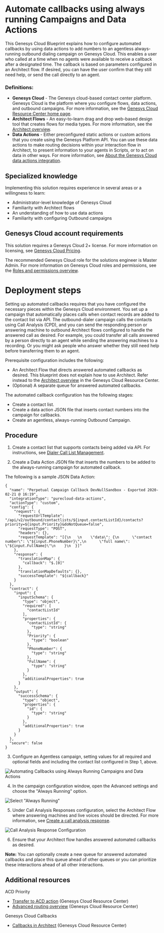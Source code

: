 #  Automate callbacks using always running Campaigns and Data Actions
This Genesys Cloud Blueprint explains how to configure automated callbacks by using data actions to add numbers to an agentless always-running outbound dialing campaign on Genesys Cloud. This enables a user who called at a time when no agents were available to receive a callback after a designated time. The callback is based on parameters configured in an Architect flow. If desired, you can have the user confirm that they still need help, or send the call directly to an agent.

### Definitions:

* **Genesys Cloud** - The Genesys cloud-based contact center platform. Genesys Cloud is the platform where you configure flows, data actions, and outbound campaigns. For more information, see the [Genesys Cloud Resource Center home page](https://help.mypurecloud.com/ "Opens the Genesys Cloud Resource Center home page").
* **Architect Flows** - An easy-to-learn drag and drop web-based design tool that creates flows for media types. For more information, see the [Architect overview](https://help.mypurecloud.com/articles/?p=1441 "Opens the Architect overview article").
* **Data Actions** - Either preconfigured static actions or custom actions that you create using the Genesys Platform API. You can use these data actions to make routing decisions within your interaction flow in Architect, to present information to your agents in Scripts, or to act on data in other ways.  For more information, see [About the Genesys Cloud data actions integration](https://help.mypurecloud.com/articles/?p=144553 "Opens the About the Genesys Cloud data actions integration article").

## Specialized knowledge
Implementing this solution requires experience in several areas or a willingness to learn:
* Administrator-level knowledge of Genesys Cloud
* Familiarity with Architect flows
* An understanding of how to use data actions
* Familiarity with configuring Outbound campaigns

## Genesys Cloud account requirements

This solution requires a Genesys Cloud 2+ license. For more information on licensing, see [Genesys Cloud Pricing](https://www.genesys.com/pricing "Opens the pricing article").

The recommended Genesys Cloud role for the solutions engineer is Master Admin. For more information on Genesys Cloud roles and permissions, see the [Roles and permissions overview](https://help.mypurecloud.com/?p=24360 "Opens the Roles and permissions overview article").

# Deployment steps

Setting up automated callbacks requires that you have configured the necessary pieces within the Genesys Cloud environment. You set up a campaign that automatically places calls when contact records are added to the contact list via API. The outbound-dialer campaign calls the contacts using Call Analysis (CPD), and you can send the responding person or answering machine to outbound Architect flows configured to handle the answered call as desired. For example, you could transfer all calls answered by a person directly to an agent while sending the answering machines to a recording. Or you might ask people who answer whether they still need help before transferring them to an agent.

Prerequisite configuration includes the following:
* An Architect Flow that directs answered automated callbacks as desired. This blueprint does not explain how to use Architect. Refer instead to the [Architect overview](https://help.mypurecloud.com/articles/?p=1441 "Opens the Architect overview article") in the Genesys Cloud Resource Center.
* (Optional) A separate queue for answered automated callbacks.

The automated callback configuration has the following stages:
* Create a contact list.
* Create a data action JSON file that inserts contact numbers into the campaign for callbacks.
* Create an agentless, always-running Outbound Campaign.

## Procedure
1. Create a contact list that supports contacts being added via API. For instructions, see [Dialer Call List Management](https://developer.mypurecloud.com/api/tutorials/call-list-management/index.html?language=python&step=1 "Opens the Dialer Call List Management article").

2. Create a Data Action JSON file that inserts the numbers to be added to the always-running campaign for automated callback.

The following is a sample JSON Data Action:
```
{
  "name": "Perpetual Campaign Callback DevNullSandbox - Exported 2020-02-21 @ 16:19",
  "integrationType": "purecloud-data-actions",
  "actionType": "custom",
  "config": {
    "request": {
      "requestUrlTemplate": "/api/v2/outbound/contactlists/${input.contactListId}/contacts?priority=${input.Priority}&doNotQueue=false",
      "requestType": "POST",
      "headers": {},
      "requestTemplate": "[{\n   \n    \"data\": {\n      \"contact number\": \"${input.PhoneNumber}\",\n      \"full name\": \"${input.FullName}\"\n    }\n  }]"
    },
    "response": {
      "translationMap": {
        "callback": "$.[0]"
      },
      "translationMapDefaults": {},
      "successTemplate": "${callback}"
    }
  },
  "contract": {
    "input": {
      "inputSchema": {
        "type": "object",
        "required": [
          "contactListId"
        ],
        "properties": {
          "contactListId": {
            "type": "string"
          },
          "Priority": {
            "type": "boolean"
          },
          "PhoneNumber": {
            "type": "string"
          },
          "FullName": {
            "type": "string"
          }
        },
        "additionalProperties": true
      }
    },
    "output": {
      "successSchema": {
        "type": "object",
        "properties": {
          "id": {
            "type": "string"
          }
        },
        "additionalProperties": true
      }
    }
  },
  "secure": false
}
```
3. Configure an Agentless campaign, setting values for all required and optional fields and including the contact list configured in Step 1, above.

![Automating Callbacks using Always Running Campaigns and Data Actions](./images/bp-autocallbk-dialingmodes.png)

4. In the campaign configuration window, open the Advanced settings and choose the "Always Running" option.

![Select "Always Running"](./images/bp-autocallbk-alwaysrunning.png)

5. Under Call Analysis Responses configuration, select the Architect Flow where answering machines and live voices should be directed. For more information, see [Create a call analysis response](https://help.mypurecloud.com/articles/?p=21388 "Opens the Create a call analysis response article").

![Call Analysis Response Configuration](./images/bp-autocallbk-responseactions.png)

6. Ensure that your Architect flow handles answered automated callbacks as desired.

**Note:** You can optionally create a new queue for answered automated callbacks and place this queue ahead of other queues or you can prioritize these interactions ahead of all other interactions.

## Additional resources

ACD Priority
* [Transfer to ACD action](https://help.mypurecloud.com/articles/?p=7192 "Opens the Transfer to ACD action article") (Genesys Cloud Resource Center)
* [Advanced routing overview](https://help.mypurecloud.com/articles/?p=204014 "Opens the Advanced routing overview article") (Genesys Cloud Resource Center)

Genesys Cloud Callbacks
* [Callbacks in Architect](https://help.mypurecloud.com/articles/?p=77106 "Opens the Callbacks in Architect article") (Genesys Cloud Resource Center)
